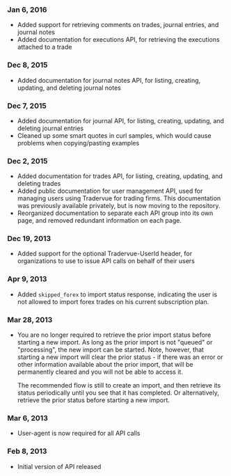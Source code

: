 ### Jan 6, 2016

- Added support for retrieving comments on trades, journal entries, and journal notes
- Added documentation for executions API, for retrieving the executions attached to a trade

### Dec 8, 2015

- Added documentation for journal notes API, for listing, creating, updating, and deleting journal notes

### Dec 7, 2015

- Added documentation for journal API, for listing, creating, updating, and deleting journal entries
- Cleaned up some smart quotes in curl samples, which would cause problems when copying/pasting examples

### Dec 2, 2015

- Added documentation for trades API, for listing, creating, updating, and deleting trades
- Added public documentation for user management API, used for managing users using
  Tradervue for trading firms. This documentation
  was previously available privately, but is now moving to the repository.
- Reorganized documentation to separate each API group into its own page, and removed
  redundant information on each page.

### Dec 19, 2013

- Added support for the optional Tradervue-UserId header, for organizations to use to
  issue API calls on behalf of their users


### Apr 9, 2013

- Added `skipped_forex` to import status response, indicating the user is not allowed to
  import forex trades on his current subscription plan.

### Mar 28, 2013

- You are no longer required to retrieve the prior import status before starting a new
  import. As long as the prior import is not "queued" or "processing", the new import
  can be started. Note, however, that starting a new import will clear the prior status -
  if there was an error or other information available about the prior import, that will
  be permanently cleared and you will not be able to access it.

  The recommended flow is still to create an import, and then retrieve its status periodically
  until you see that it has completed. Or alternatively, retrieve the prior status before starting a
  new import.

### Mar 6, 2013

- User-agent is now required for all API calls

### Feb 8, 2013

- Initial version of API released
